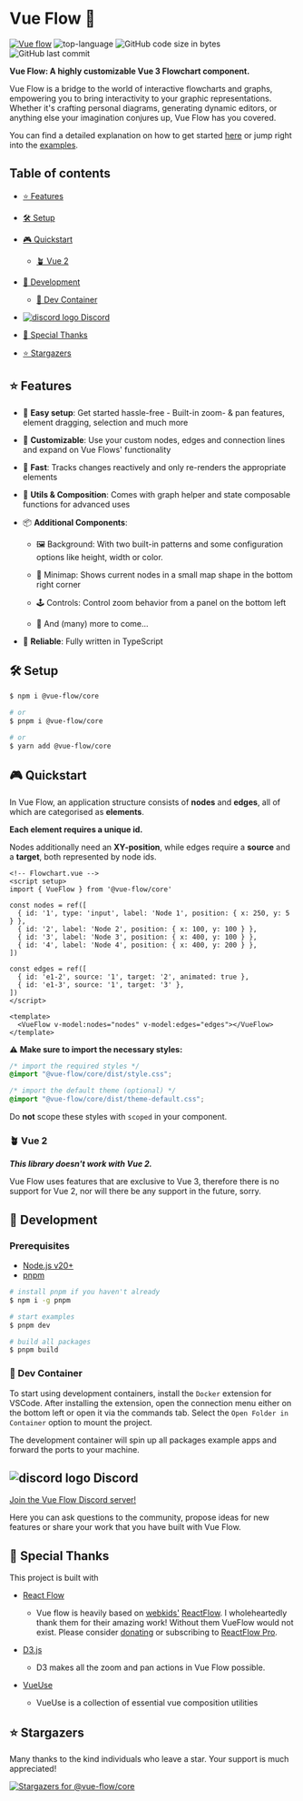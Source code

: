 # Vue Flow 🌊

[![Vue flow](vue-flow.gif)](https://vueflow.dev/)
![top-language](https://img.shields.io/github/languages/top/bcakmakoglu/vue-flow)
![GitHub code size in bytes](https://img.shields.io/github/languages/code-size/bcakmakoglu/vue-flow)
![GitHub last commit](https://img.shields.io/github/last-commit/bcakmakoglu/vue-flow)

__Vue Flow: A highly customizable Vue 3 Flowchart component.__

Vue Flow is a bridge to the world of interactive flowcharts and graphs, empowering you to bring
interactivity to your graphic representations. Whether it's crafting personal diagrams, generating dynamic
editors, or anything else your imagination conjures up, Vue Flow has you covered.

You can find a detailed explanation on how to get started [here](https://vueflow.dev/guide/) or jump right into
the [examples](https://vueflow.dev/examples/).

## Table of contents

* [⭐️ Features](#-features)

* [🛠 Setup](#-setup)

* [🎮 Quickstart](#-quickstart)

  + [🪴 Vue 2](#-vue-2)

* [🧪 Development](#-development)

  + [🐳 Dev Container](#-dev-container)

* [![discord logo](https://api.iconify.design/logos:discord-icon.svg) Discord](#-discord)

* [💝 Special Thanks](#-special-thanks)

* [⭐ Stargazers](#-stargazers)

## ⭐️ Features

- 👶 __Easy setup__: Get started hassle-free - Built-in zoom- & pan features, element dragging, selection and much more

- 🎨 __Customizable__: Use your custom nodes, edges and connection lines and expand on Vue Flows' functionality

- 🚀 __Fast__: Tracks changes reactively and only re-renders the appropriate elements

- 🧲 __Utils & Composition__: Comes with graph helper and state composable functions for advanced uses

- 📦 __Additional Components__:

  - 🖼 Background: With two built-in patterns and some configuration options like height, width or color.

  - 🧭 Minimap: Shows current nodes in a small map shape in the bottom right corner

  - 🕹 Controls: Control zoom behavior from a panel on the bottom left

  - 🤖 And (many) more to come...

- 🦾 __Reliable__: Fully written in TypeScript

## 🛠 Setup

```bash
$ npm i @vue-flow/core

# or
$ pnpm i @vue-flow/core

# or
$ yarn add @vue-flow/core
```

## 🎮 Quickstart

In Vue Flow, an application structure consists of __nodes__ and __edges__, all of which are categorised as __elements__.

__Each element requires a unique id.__

Nodes additionally need an __XY-position__, while edges require a __source__ and a __target__, both represented by node ids.

```vue
<!-- Flowchart.vue -->
<script setup>
import { VueFlow } from '@vue-flow/core'

const nodes = ref([
  { id: '1', type: 'input', label: 'Node 1', position: { x: 250, y: 5 } },
  { id: '2', label: 'Node 2', position: { x: 100, y: 100 } },
  { id: '3', label: 'Node 3', position: { x: 400, y: 100 } },
  { id: '4', label: 'Node 4', position: { x: 400, y: 200 } },
])
  
const edges = ref([
  { id: 'e1-2', source: '1', target: '2', animated: true },
  { id: 'e1-3', source: '1', target: '3' },
])
</script>

<template>
  <VueFlow v-model:nodes="nodes" v-model:edges="edges"></VueFlow>
</template>
```

⚠️ __Make sure to import the necessary styles:__

```css
/* import the required styles */
@import "@vue-flow/core/dist/style.css";

/* import the default theme (optional) */
@import "@vue-flow/core/dist/theme-default.css";
```

Do __not__ scope these styles with `scoped` in your component.

### 🪴 Vue 2

**_This library doesn't work with Vue 2._**

Vue Flow uses features that are exclusive to Vue 3, therefore
there is no support for Vue 2, nor will there be any support in the future, sorry.

## 🧪 Development

### Prerequisites

- [Node.js v20+](https://nodejs.org/)
- [pnpm](https://pnpm.io/)

```bash
# install pnpm if you haven't already
$ npm i -g pnpm

# start examples
$ pnpm dev

# build all packages
$ pnpm build
```

### 🐳 Dev Container

To start using development containers, install the `Docker` extension
for VSCode.
After installing the extension, open the connection menu either
on the bottom left or open it via the commands tab.
Select the `Open Folder in Container` option to mount the project.

The development container will spin up all packages example apps and forward
the ports to your machine.

## ![discord logo](https://api.iconify.design/logos:discord-icon.svg) Discord

[Join the Vue Flow Discord server!](https://discord.gg/rwt6CBk4b5)

Here you can ask questions to the community, propose ideas for new features
or share your work that you have built with Vue Flow.

## 💝 Special Thanks

This project is built with

- [React Flow](https://reactflow.dev/)
  - Vue flow is heavily based on [webkids'](https://webkid.io/) [ReactFlow](https://reactflow.dev/). I wholeheartedly
    thank them for their amazing work! Without them VueFlow would not exist.
    Please consider [donating](https://github.com/sponsors/wbkd) or subscribing to [ReactFlow Pro](https://reactflow.dev/pro).

- [D3.js](https://d3js.org/)
  - D3 makes all the zoom and pan actions in Vue Flow possible.

- [VueUse](https://vueuse.org/)
  - VueUse is a collection of essential vue composition utilities

## ⭐ Stargazers

Many thanks to the kind individuals who leave a star.
Your support is much appreciated!

[![Stargazers for @vue-flow/core](https://reporoster.com/stars/bcakmakoglu/vue-flow)](https://github.com/bcakmakoglu/vue-flow/stargazers)
